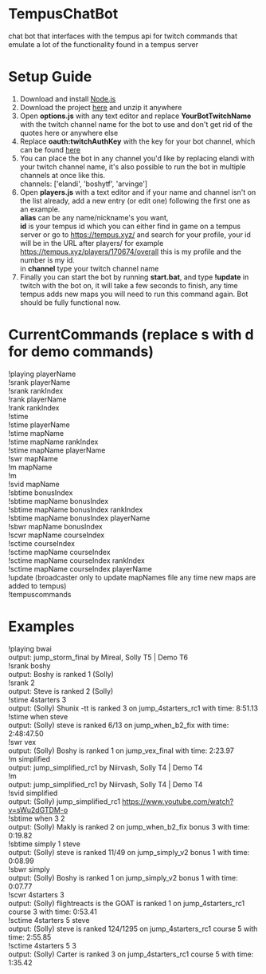 # TempusChatBot
 chat bot that interfaces with the tempus api for twitch commands that emulate a lot of the functionality found in a tempus server

# Setup Guide 
 1. Download and install <a href="https://nodejs.org/en/">Node.js</a> <br>
 2. Download the project <a href="https://github.com/Elandi-rj/TempusChatBot/archive/master.zip">here</a> and unzip it anywhere <br>
 3. Open <b>options.js</b> with any text editor and replace <b>YourBotTwitchName</b> with the twitch channel name for the bot to use and don't get rid of the quotes here or anywhere else
 4. Replace <b>oauth:twitchAuthKey</b> with the key for your bot channel, which can be found <a href="https://twitchapps.com/tmi/">here</a> <br>
 5. You can place the bot in any channel you'd like by replacing elandi with your twitch channel name, it's also possible to run the bot in multiple channels at once 
 like this. <br> channels: ['elandi', 'boshytf', 'arvinge']
 6. Open <b>players.js</b> with a text editor and if your name and channel isn't on the list already, add a new entry (or edit one) following the first one as an example. <br><b>alias</b> can be any name/nickname's you want, <br><b>id</b> is your tempus id which you can either find in game on a tempus server or go to https://tempus.xyz/ and search for your profile, your id will be in the URL after players/ for example https://tempus.xyz/players/170674/overall this is my profile and the number is my id. <br>in <b>channel</b> type your twitch channel name
 7. Finally you can start the bot by running <b>start.bat</b>, and type <b>!update</b> in twitch with the bot on, it will take a few seconds to finish, any time tempus adds new maps you will need to run this command again. Bot should be fully functional now.
 
# CurrentCommands (replace s with d for demo commands)
 !playing playerName <br>
 !srank playerName <br>
 !srank rankIndex <br>
 !rank playerName <br>
 !rank rankIndex <br>
 !stime <br>
 !stime playerName<br>
 !stime mapName <br>
 !stime mapName rankIndex <br>
 !stime mapName playerName <br>
 !swr mapName <br>
 !m mapName <br>
 !m <br>
 !svid mapName <br>
 !sbtime bonusIndex <br>
 !sbtime mapName bonusIndex <br>
 !sbtime mapName bonusIndex rankIndex <br>
 !sbtime mapName bonusIndex playerName <br>
 !sbwr mapName bonusIndex <br>
 !scwr mapName courseIndex <br>
 !sctime courseIndex <br>
 !sctime mapName courseIndex <br>
 !sctime mapName courseIndex rankIndex <br>
 !sctime mapName courseIndex playerName <br>
 !update (broadcaster only to update mapNames file any time new maps are added to tempus) <br>
 !tempuscommands <br>

# Examples
 !playing bwai <br>
 output: jump_storm_final by Mireal, Solly T5 | Demo T6 <br>
 !srank boshy <br>
 output: Boshy is ranked 1 (Solly) <br>
 !srank 2 <br>
 output: Steve is ranked 2 (Solly) <br>
 !stime 4starters 3 <br>
 output: (Solly) Shunix -tt is ranked 3 on jump_4starters_rc1 with time: 8:51.13 <br>
 !stime when steve <br>
 output: (Solly) steve is ranked 6/13 on jump_when_b2_fix with time: 2:48:47.50 <br>
 !swr vex <br>
 output: (Solly) Boshy is ranked 1 on jump_vex_final with time: 2:23.97 <br>
 !m simplified <br>
 output: jump_simplified_rc1 by Niirvash, Solly T4 | Demo T4 <br>
 !m <br>
 output: jump_simplified_rc1 by Niirvash, Solly T4 | Demo T4 <br>
 !svid simplified <br>
 output: (Solly) jump_simplified_rc1 https://www.youtube.com/watch?v=sWu2dGTDM-o <br>
 !sbtime when 3 2 <br>
 output: (Solly) Makly is ranked 2 on jump_when_b2_fix bonus 3 with time: 0:19.82 <br>
 !sbtime simply 1 steve <br>
 output: (Solly) steve is ranked 11/49 on jump_simply_v2 bonus 1 with time: 0:08.99 <br>
 !sbwr simply <br>
 output: (Solly) Boshy is ranked 1 on jump_simply_v2 bonus 1 with time: 0:07.77 <br>
 !scwr 4starters 3 <br>
 output: (Solly) flightreacts is the GOAT is ranked 1 on jump_4starters_rc1 course 3 with time: 0:53.41 <br>
 !sctime 4starters 5 steve <br>
 output: (Solly) steve is ranked 124/1295 on jump_4starters_rc1 course 5 with time: 2:55.85 <br>
 !sctime 4starters 5 3 <br>
 output: (Solly) Carter is ranked 3 on jump_4starters_rc1 course 5 with time: 1:35.42 <br>
